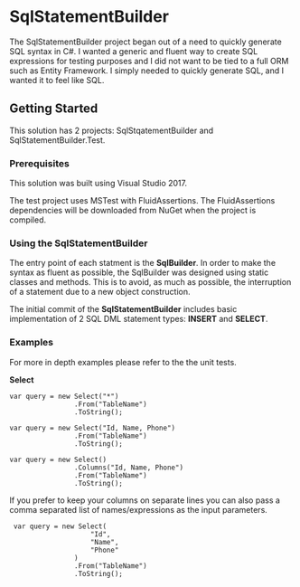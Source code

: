 # SqlStatementBuilder

The SqlStatementBuilder project began out of a need to quickly generate SQL syntax in C#. I wanted a generic and fluent way to create SQL expressions for testing purposes and I did not want to be tied to a full ORM such as Entity Framework. I simply needed to quickly generate SQL, and I wanted it to feel like SQL.

## Getting Started

This solution has 2 projects: SqlStqatementBuilder and SqlStatementBuilder.Test. 

### Prerequisites

This solution was built using Visual Studio 2017.

The test project uses MSTest with FluidAssertions. The FluidAssertions dependencies will be downloaded from NuGet when the project is compiled.

### Using the SqlStatementBuilder

The entry point of each statment is the **SqlBuilder**. In order to make the syntax as fluent as possible, the SqlBuilder was designed using static classes and methods. This is to avoid, as much as possible, the interruption of a statement due to a new object construction.

The initial commit of the **SqlStatementBuilder** includes basic implementation of 2 SQL DML statement types: **INSERT** and **SELECT**.

### Examples
For more in depth examples please refer to the the unit tests.

**Select**
```
var query = new Select("*")
                .From("TableName")
				.ToString();
				
var query = new Select("Id, Name, Phone")
                .From("TableName")
				.ToString();
				
var query = new Select()
                .Columns("Id, Name, Phone")
                .From("TableName")
				.ToString();
```
If you prefer to keep your columns on separate lines you can also pass a comma separated list of names/expressions as the input parameters.
```				
 var query = new Select(
                    "Id", 
                    "Name", 
                    "Phone"
                )
                .From("TableName")
                .ToString();
```



